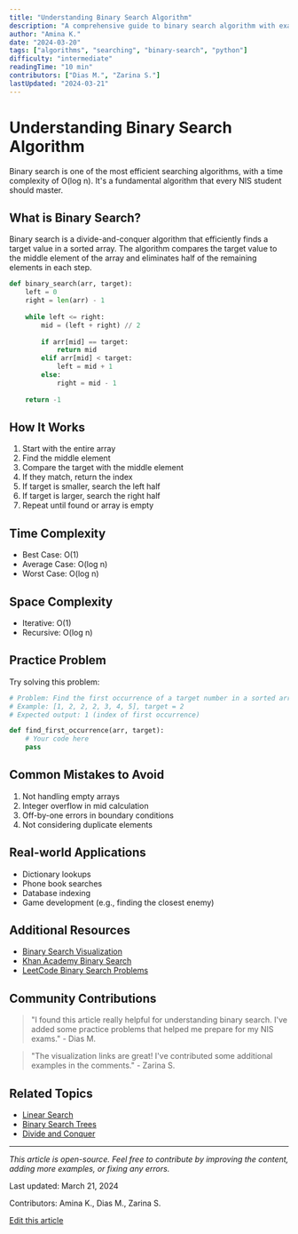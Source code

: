 ```yaml
---
title: "Understanding Binary Search Algorithm"
description: "A comprehensive guide to binary search algorithm with examples and practice problems"
author: "Amina K."
date: "2024-03-20"
tags: ["algorithms", "searching", "binary-search", "python"]
difficulty: "intermediate"
readingTime: "10 min"
contributors: ["Dias M.", "Zarina S."]
lastUpdated: "2024-03-21"
---
```


# Understanding Binary Search Algorithm

Binary search is one of the most efficient searching algorithms, with a time complexity of O(log n). It's a fundamental algorithm that every NIS student should master.

## What is Binary Search?

Binary search is a divide-and-conquer algorithm that efficiently finds a target value in a sorted array. The algorithm compares the target value to the middle element of the array and eliminates half of the remaining elements in each step.

```python
def binary_search(arr, target):
    left = 0
    right = len(arr) - 1
    
    while left <= right:
        mid = (left + right) // 2
        
        if arr[mid] == target:
            return mid
        elif arr[mid] < target:
            left = mid + 1
        else:
            right = mid - 1
    
    return -1
```

## How It Works

1. Start with the entire array
2. Find the middle element
3. Compare the target with the middle element
4. If they match, return the index
5. If target is smaller, search the left half
6. If target is larger, search the right half
7. Repeat until found or array is empty

## Time Complexity

- Best Case: O(1)
- Average Case: O(log n)
- Worst Case: O(log n)

## Space Complexity

- Iterative: O(1)
- Recursive: O(log n)

## Practice Problem

Try solving this problem:

```python
# Problem: Find the first occurrence of a target number in a sorted array
# Example: [1, 2, 2, 2, 3, 4, 5], target = 2
# Expected output: 1 (index of first occurrence)

def find_first_occurrence(arr, target):
    # Your code here
    pass
```

## Common Mistakes to Avoid

1. Not handling empty arrays
2. Integer overflow in mid calculation
3. Off-by-one errors in boundary conditions
4. Not considering duplicate elements

## Real-world Applications

- Dictionary lookups
- Phone book searches
- Database indexing
- Game development (e.g., finding the closest enemy)

## Additional Resources

- [Binary Search Visualization](https://visualgo.net/en/bst)
- [Khan Academy Binary Search](https://www.khanacademy.org/computing/computer-science/algorithms/binary-search)
- [LeetCode Binary Search Problems](https://leetcode.com/tag/binary-search/)

## Community Contributions

> "I found this article really helpful for understanding binary search. I've added some practice problems that helped me prepare for my NIS exams." - Dias M.

> "The visualization links are great! I've contributed some additional examples in the comments." - Zarina S.

## Related Topics

- [Linear Search](/articles/linear-search)
- [Binary Search Trees](/articles/binary-search-trees)
- [Divide and Conquer](/articles/divide-and-conquer)

---

*This article is open-source. Feel free to contribute by improving the content, adding more examples, or fixing any errors.*

<div class="contribution-info">
  <p>Last updated: March 21, 2024</p>
  <p>Contributors: Amina K., Dias M., Zarina S.</p>
  <a href="https://github.com/your-repo/edit/main/content/articles/binary-search.md" class="contribute-button">
    Edit this article
  </a>
</div> 